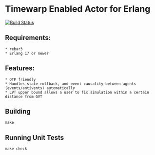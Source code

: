 # Timewarp Enabled Actor for Erlang

[![Build Status](https://travis-ci.org/pulltab/gen_tw.svg?branch=master)](https://travis-ci.org/pulltab/gen_tw)

## Requirements:
    * rebar3
    * Erlang 17 or newer

## Features:
    * OTP friendly
    * Handles state rollback, and event causality between agents (events/antivents) automatically
    * LVT upper bound allows a user to fix simulation within a certain distance from GVT

## Building

```
make
```

## Running Unit Tests

```
make check
```



